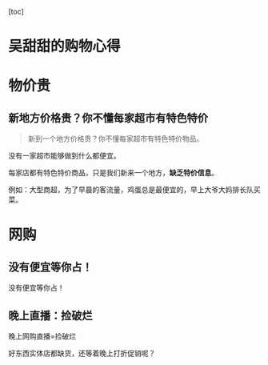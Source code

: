 [toc]

# 吴甜甜的购物心得

# 物价贵

## 新地方价格贵？你不懂每家超市有特色特价

> 新到一个地方价格贵？你不懂每家超市有特色特价物品。

没有一家超市能够做到什么都便宜。

每家店都有特色特价商品，只是我们新来一个地方，**缺乏特价信息**。

例如：大型商超，为了早晨的客流量，鸡蛋总是最便宜的，早上大爷大妈排长队买菜。





# 网购

## 没有便宜等你占！

没有便宜等你占！

## 晚上直播：捡破烂

晚上网购直播=捡破烂

好东西实体店都缺货，还等着晚上打折促销呢？